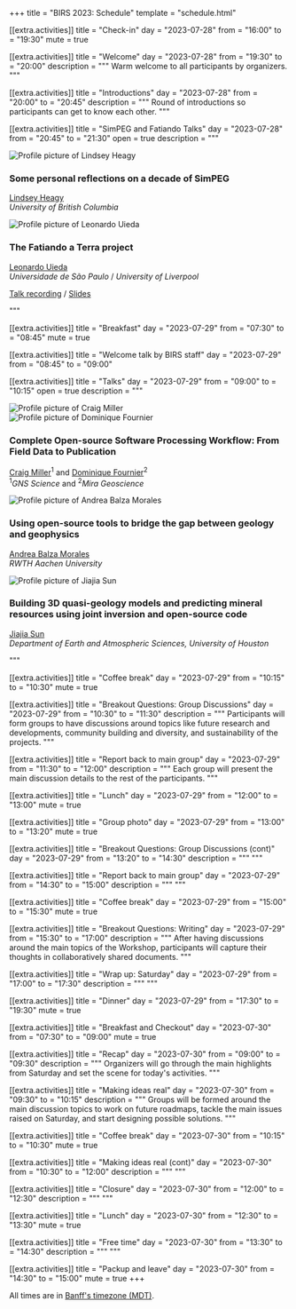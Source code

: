 +++
title = "BIRS 2023: Schedule"
template = "schedule.html"

[[extra.activities]]
title = "Check-in"
day = "2023-07-28"
from = "16:00"
to = "19:30"
mute = true

[[extra.activities]]
title = "Welcome"
day = "2023-07-28"
from = "19:30"
to = "20:00"
description = """
Warm welcome to all participants by organizers.
"""

[[extra.activities]]
title = "Introductions"
day = "2023-07-28"
from = "20:00"
to = "20:45"
description = """
Round of introductions so participants can get to know each other.
"""

[[extra.activities]]
title = "SimPEG and Fatiando Talks"
day = "2023-07-28"
from = "20:45"
to = "21:30"
open = true
description = """
<div class="talk-summary">
<div class="flex-1">
    <img class="speaker" src="/images/lindsey-heagy.jpg" alt="Profile picture of Lindsey Heagy">
</div>
<div class="talk-title">
    <h3>Some personal reflections on a decade of SimPEG</h3>
    <p>
    <a href="https://lindseyjh.ca/">Lindsey Heagy</a>
    <br>
    <em>University of British Columbia</em>
    </p>
</div>
</div>

<div class="talk-summary">
<div class="flex-1">
    <img class="speaker" src="/images/leo-uieda.jpg" alt="Profile picture of Leonardo Uieda">
</div>
<div class="talk-title">
    <h3>The Fatiando a Terra project</h3>
    <p>
    <a href="https://leouieda.com">Leonardo Uieda</a>
    <br>
    <em>Universidade de São Paulo</em> / <em>University of Liverpool</em>
    </p>
    <p>
    <a href="https://youtu.be/hC2Ukdceyck">Talk recording</a> / <a href="https://www.fatiando.org/birs2023-introduction/">Slides</a>
    </p>
</div>
</div>
"""

[[extra.activities]]
title = "Breakfast"
day = "2023-07-29"
from = "07:30"
to = "08:45"
mute = true

[[extra.activities]]
title = "Welcome talk by BIRS staff"
day = "2023-07-29"
from = "08:45"
to = "09:00"

[[extra.activities]]
title = "Talks"
day = "2023-07-29"
from = "09:00"
to = "10:15"
open = true
description = """

<div class="talk-summary">
<div class="speakers">
    <div class="flex-1">
        <img class="speaker" src="/images/craig-miller.jpg" alt="Profile picture of Craig Miller">
    </div>
    <div class="flex-1">
        <img class="speaker" src="/images/dom-fournier.jpg" alt="Profile picture of Dominique Fournier">
    </div>
</div>
<div class="talk-title">
    <h3>Complete Open-source Software Processing Workflow: From Field Data to Publication</h3>
    <p>
    <a href="https://www.gns.cri.nz/about-us/staff-search/craig-miller">Craig Miller</a><sup>1</sup>
    and
    <a href="https://github.com/fourndo">Dominique Fournier</a><sup>2</sup>
    <br>
    <sup>1</sup><em>GNS Science</em>
    and
    <sup>2</sup><em>Mira Geoscience</em>
    </p>
</div>
</div>

<div class="talk-summary">
<div class="flex-1">
    <img class="speaker" src="/images/andrea-balza-morales.jpg" alt="Profile picture of Andrea Balza Morales">
</div>
<div class="talk-title">
    <h3>Using open-source tools to bridge the gap between geology and geophysics</h3>
    <p>
    <a href="https://www.andreabalza.com">Andrea Balza Morales</a>
    <br>
    <em>RWTH Aachen University</em>
    </p>
</div>
</div>

<div class="talk-summary">
<div class="flex-1">
    <img class="speaker" src="/images/jiajia-sun.jpg" alt="Profile picture of Jiajia Sun">
</div>
<div class="talk-title">
    <h3>Building 3D quasi-geology models and predicting mineral resources using joint inversion and open-source code</h3>
    <p>
    <a href="https://sites.google.com/view/jiajiasun">Jiajia Sun</a>
    <br>
    <em>Department of Earth and Atmospheric Sciences, University of Houston</em>
    </p>
</div>
</div>
"""

[[extra.activities]]
title = "Coffee break"
day = "2023-07-29"
from = "10:15"
to = "10:30"
mute = true

[[extra.activities]]
title = "Breakout Questions: Group Discussions"
day = "2023-07-29"
from = "10:30"
to = "11:30"
description = """
Participants will form groups to have discussions around topics like future
research and developments, community building and diversity, and sustainability
of the projects.
"""

[[extra.activities]]
title = "Report back to main group"
day = "2023-07-29"
from = "11:30"
to = "12:00"
description = """
Each group will present the main discussion details to the rest of the
participants.
"""

[[extra.activities]]
title = "Lunch"
day = "2023-07-29"
from = "12:00"
to = "13:00"
mute = true

[[extra.activities]]
title = "Group photo"
day = "2023-07-29"
from = "13:00"
to = "13:20"
mute = true

[[extra.activities]]
title = "Breakout Questions: Group Discussions (cont)"
day = "2023-07-29"
from = "13:20"
to = "14:30"
description = """
"""

[[extra.activities]]
title = "Report back to main group"
day = "2023-07-29"
from = "14:30"
to = "15:00"
description = """
"""

[[extra.activities]]
title = "Coffee break"
day = "2023-07-29"
from = "15:00"
to = "15:30"
mute = true

[[extra.activities]]
title = "Breakout Questions: Writing"
day = "2023-07-29"
from = "15:30"
to = "17:00"
description = """
After having discussions around the main topics of the Workshop, participants
will capture their thoughts in collaboratively shared documents.
"""

[[extra.activities]]
title = "Wrap up: Saturday"
day = "2023-07-29"
from = "17:00"
to = "17:30"
description = """
"""

[[extra.activities]]
title = "Dinner"
day = "2023-07-29"
from = "17:30"
to = "19:30"
mute = true




[[extra.activities]]
title = "Breakfast and Checkout"
day = "2023-07-30"
from = "07:30"
to = "09:00"
mute = true

[[extra.activities]]
title = "Recap"
day = "2023-07-30"
from = "09:00"
to = "09:30"
description = """
Organizers will go through the main highlights from Saturday and set the scene
for today's activities.
"""

[[extra.activities]]
title = "Making ideas real"
day = "2023-07-30"
from = "09:30"
to = "10:15"
description = """
Groups will be formed around the main discussion topics to work on future
roadmaps, tackle the main issues raised on Saturday, and start designing
possible solutions.
"""

[[extra.activities]]
title = "Coffee break"
day = "2023-07-30"
from = "10:15"
to = "10:30"
mute = true

[[extra.activities]]
title = "Making ideas real (cont)"
day = "2023-07-30"
from = "10:30"
to = "12:00"
description = """
"""

[[extra.activities]]
title = "Closure"
day = "2023-07-30"
from = "12:00"
to = "12:30"
description = """
"""

[[extra.activities]]
title = "Lunch"
day = "2023-07-30"
from = "12:30"
to = "13:30"
mute = true

[[extra.activities]]
title = "Free time"
day = "2023-07-30"
from = "13:30"
to = "14:30"
description = """
"""

[[extra.activities]]
title = "Packup and leave"
day = "2023-07-30"
from = "14:30"
to = "15:00"
mute = true
+++

All times are in [Banff's timezone
(MDT)](https://www.timeanddate.com/time/zone/canada/banff).
